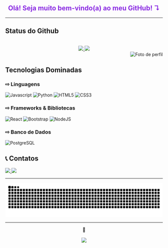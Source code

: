 <h2 align="center" style="color: #8a2be2;">Olá! Seja muito bem-vindo(a) ao meu GitHub! ↴</h2>

---

## Status do Github

<div align="center"><br>
  <a href="https://github.com/FabricioKolling">
    <img height="165" src="https://github-readme-stats.vercel.app/api?username=FabricioKolling&show_icons=true&theme=midnight-purple&include_all_commits=true&count_private=true" />
    <img height="165" src="https://github-readme-stats.vercel.app/api/top-langs/?username=FabricioKolling&layout=compact&langs_count=10&theme=midnight-purple" />
  </a>
</div>


<div align="right">
  <img alt="Foto de perfil" height="70" width="70" src="https://preview.redd.it/akkxz5ofa3ob1.jpg?auto=webp&s=359200b26e1c3b5d63b55682c38022d96c88711b">
</div>


## Tecnologias Dominadas

### ⇨ Linguagens
<p align="center">
    
  ![Javascript](https://img.shields.io/badge/-JavaScript-F7DF1E?style=for-the-badge&logo=javascript&logoColor=black)
  ![Python](https://img.shields.io/badge/python-3670A0?style=for-the-badge&logo=python&logoColor=%23F7DF1E)
  ![HTML5](https://img.shields.io/badge/HTML5-E34F26?style=for-the-badge&logo=html5&logoColor=white)
  ![CSS3](https://img.shields.io/badge/CSS3-1572B6?style=for-the-badge&logo=css3&logoColor=white)
</p> 

### ⇨ Frameworks & Bibliotecas
<p align="center">
    
  ![React](https://img.shields.io/badge/react-%2320232a.svg?style=for-the-badge&logo=react&logoColor=%2361DAFB)
  ![Bootstrap](https://img.shields.io/badge/bootstrap-%238511FA.svg?style=for-the-badge&logo=bootstrap&logoColor=white)
  ![NodeJS](https://img.shields.io/badge/node.js-6DA55F?style=for-the-badge&logo=node.js&logoColor=white)
</p> 

### ⇨ Banco de Dados
<p align="center">
    
  ![PostgreSQL](https://img.shields.io/badge/PostgreSQL-316192?style=for-the-badge&logo=postgresql&logoColor=white)
</p>


## 📞 Contatos
<p>
  <a href="https://instagram.com/fabr.exx" target="_blank">
    <img src="https://img.shields.io/badge/-Instagram-%238A2BE2?style=for-the-badge&logo=instagram&logoColor=white" />
  </a>
  <a href="https://www.linkedin.com/in/fabricio-kolling/" target="_blank">
    <img src="https://img.shields.io/badge/-LinkedIn-%238A2BE2?style=for-the-badge&logo=linkedin&logoColor=white" />
  </a>
</p>

---

<img src="https://raw.githubusercontent.com/FabricioKolling/FabricioKolling/output/snake.svg" alt="Snake animation" />

---

<div align="center">
  <p><b>👀</b></p>
  <p>
    <img align="center" src="https://profile-counter.glitch.me/{FabricioKolling}/count.svg" />
  </p>
</div>
